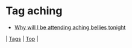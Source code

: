 <!--
title: Tag aching
date: 2020-06-28T15:26:59.033Z
tags:
-->
# Tag aching

 * [Why will I be attending aching bellies tonight](65619138648.md)

| [Tags](tags.md) | [Top](index.md) |
